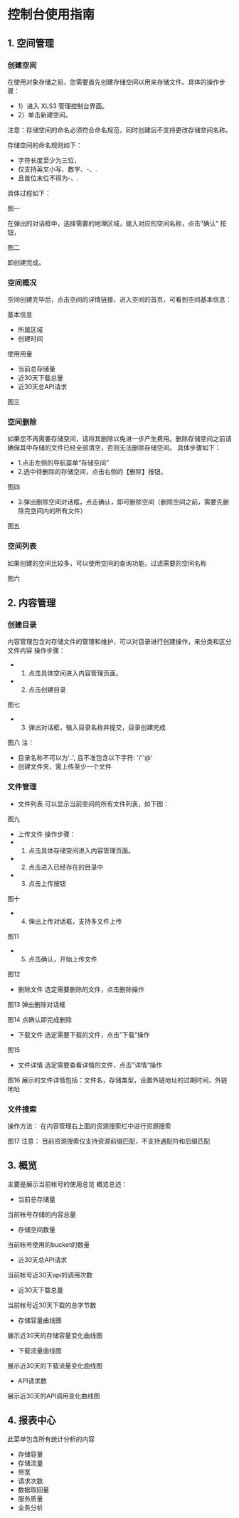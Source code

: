 # 控制台使用指南
## 1. 空间管理
### 创建空间
   在使用对象存储之前，您需要首先创建存储空间以用来存储文件。具体的操作步骤：
   - 1）进入 XLS3 管理控制台界面。
   - 2）单击新建空间。
   
   注意：存储空间的命名必须符合命名规范，同时创建后不支持更改存储空间名称。
   
   存储空间的命名规则如下：
   - 字符长度至少为三位，
   - 仅支持英文小写、数字、-、.
   - 且首位末位不得为-、.
   
具体过程如下：

图一

在弹出的对话框中，选择需要的地理区域，输入对应的空间名称，点击”确认“ 按钮，

图二

即创建完成。

### 空间概况
空间创建完毕后，点击空间的详情链接，进入空间的首页，可看到空间基本信息：

基本信息
- 所属区域
- 创建时间

使用用量
- 当前总存储量 
- 近30天下载总量   
- 近30天总API请求
   
图三
### 空间删除

如果您不再需要存储空间，请将其删除以免进一步产生费用。删除存储空间之前请确保其中存储的文件已经全部清空，否则无法删除存储空间。
具体步骤如下：
- 1.点击左侧的导航菜单“存储空间”
- 2.选中待删除的存储空间，点击右侧的【删除】按钮。

图四
- 3.弹出删除空间对话框，点击确认，即可删除空间（删除空间之前，需要先删除完空间内的所有文件）

图五
### 空间列表
如果创建的空间比较多，可以使用空间的查询功能，过滤需要的空间名称

图六

## 2. 内容管理
### 创建目录
内容管理包含对存储文件的管理和维护，可以对目录进行创建操作，来分类和区分文件内容
操作步骤：
- 1. 点击具体空间进入内容管理页面。
- 2. 点击创建目录

图七
- 3. 弹出对话框，输入目录名称并提交，目录创建完成

图八
注：

- 目录名称不可以为'..', 且不准包含以下字符: '/''@'
- 创建文件夹，需上传至少一个文件

### 文件管理
- 文件列表
可以显示当前空间的所有文件列表，如下图：

图九
- 上传文件
操作步骤：
- 1. 点击具体存储空间进入内容管理页面。
- 2. 点击进入已经存在的目录中
- 3. 点击上传按钮

图十
- 4. 弹出上传对话框，支持多文件上传

图11
- 5. 点击确认，开始上传文件

图12
- 删除文件
选定需要删除的文件，点击删除操作

图13
弹出删除对话框

图14
点确认即完成删除
- 下载文件
选定需要下载的文件，点击”下载“操作

图15

- 文件详情
选定需要查看详情的文件，点击”详情“操作

图16
展示的文件详情包括：文件名，存储类型，设置外链地址的过期时间，外链地址

### 文件搜索
操作方法：
在内容管理右上面的资源搜索栏中进行资源搜索

图17
注意：
目前资源搜索仅支持资源前缀匹配，不支持通配符和后缀匹配

## 3. 概览
 
   主要是展示当前帐号的使用总览
   概览总述：
   - 当前总存储量 
   
   当前帐号存储的内容总量
   - 存储空间数量
   
   当前帐号使用的bucket的数量
   - 近30天总API请求
   
   当前帐号近30天api的调用次数
   - 近30天下载总量
   
   当前帐号近30天下载的总字节数
   
   - 存储容量曲线图
   
   展示近30天的存储容量变化曲线图
   - 下载流量曲线图
   
   展示近30天的下载流量变化曲线图
   - API请求数
   
   展示近30天的API调用变化曲线图
## 4. 报表中心
   此菜单包含所有统计分析的内容
   - 存储容量
   - 存储流量
   - 带宽
   - 请求次数
   - 数据取回量
   - 服务质量
   - 业务分析

